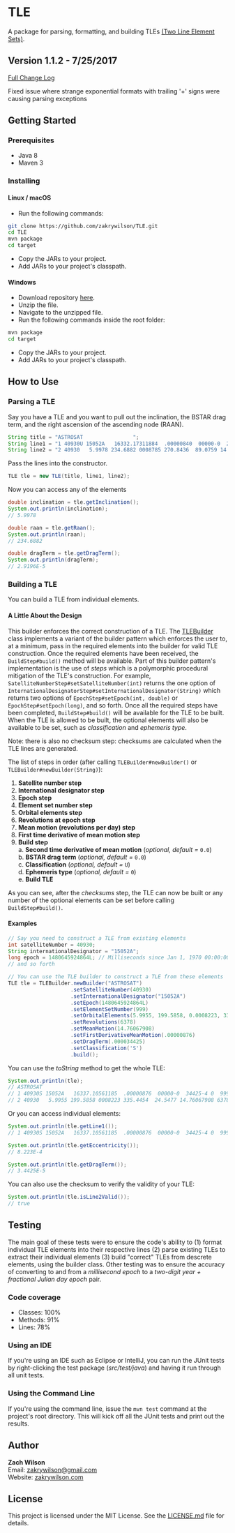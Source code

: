 # TLE

A package for parsing, formatting, and building TLEs [(Two Line Element Sets)](https://en.wikipedia.org/wiki/Two-line_element_set).

## Version 1.1.2 - 7/25/2017

[Full Change Log](https://github.com/zakrywilson/TLE/blob/master/CHANGELOG.md)

Fixed issue where strange exponential formats with trailing '+' signs were causing parsing exceptions  

## Getting Started

### Prerequisites

* Java 8  
* Maven 3 

### Installing

#### Linux / macOS

- Run the following commands:
```bash
git clone https://github.com/zakrywilson/TLE.git  
cd TLE  
mvn package  
cd target  
```
- Copy the JARs to your project.
- Add JARs to your project's classpath.

#### Windows

- Download repository [here](https://github.com/zakrywilson/TLE/archive/master.zip).  
- Unzip the file.  
- Navigate to the unzipped file.  
- Run the following commands inside the root folder:
```bash
mvn package  
cd target  
```
- Copy the JARs to your project.
- Add JARs to your project's classpath.

## How to Use

### Parsing a TLE

Say you have a TLE and you want to pull out the inclination, the BSTAR drag term, and the right ascension of the ascending node (RAAN).

```java
String title = "ASTROSAT                ";
String line1 = "1 40930U 15052A   16332.17311884  .00000840  00000-0  29196-4 0  9990";
String line2 = "2 40930   5.9978 234.6882 0008785 270.8436  89.0759 14.76065788 63051";
```

Pass the lines into the constructor.

```java
TLE tle = new TLE(title, line1, line2);
```

Now you can access any of the elements

```java
double inclination = tle.getInclination();
System.out.println(inclination);
// 5.9978

double raan = tle.getRaan();
System.out.println(raan);
// 234.6882

double dragTerm = tle.getDragTerm();
System.out.println(dragTerm);
// 2.9196E-5
```

### Building a TLE

You can build a TLE from individual elements.  

#### A Little About the Design

This builder enforces the correct construction of a TLE. The [TLEBuilder](https://github.com/zakrywilson/TLE/blob/master/src/main/java/com/zakrywilson/astro/tle/TLEBuilder.java) class implements a variant of the builder pattern which enforces the user to, at a minimum, pass in the required elements into the builder for valid TLE construction. Once the required elements have been received, the `BuildStep#build()` method will be available. Part of this builder pattern's implementation is the use of *steps* which is a polymorphic procedural mitigation of the TLE's construction. For example, `SatelliteNumberStep#setSatelliteNumber(int)` returns the one option of `InternationalDesignatorStep#setInternationalDesignator(String)` which returns two options of `EpochStep#setEpoch(int, double)` or `EpochStep#setEpoch(long)`, and so forth. Once all the required steps have been completed, `BuildStep#build()` will be available for the TLE to be built. When the TLE is allowed to be built, the optional elements will also be available to be set, such as *classification* and *ephemeris type*. 

Note: there is also no checksum step: checksums are calculated when the TLE lines are generated.

The list of steps in order (after calling `TLEBuilder#newBuilder()` or `TLEBuilder#newBuilder(String)`):

1. **Satellite number step**  
2. **International designator step**  
3. **Epoch step**  
4. **Element set number step**  
5. **Orbital elements step**  
6. **Revolutions at epoch step**  
7. **Mean motion (revolutions per day) step**  
8. **First time derivative of mean motion step**  
9. **Build step**   
    a. **Second time derivative of mean motion** (*optional, default =* `0.0`)  
    b. **BSTAR drag term** (*optional, default =* `0.0`)  
    c. **Classification** (*optional, default =* `U`)  
    d. **Ephemeris type** (*optional, default =* `0`)  
    e. **Build TLE**

As you can see, after the *checksums* step, the TLE can now be built or any number of the optional elements can be set before calling `BuildStep#build()`.

#### Examples

```java
// Say you need to construct a TLE from existing elements
int satelliteNumber = 40930;
String internationalDesignator = "15052A";
long epoch = 1480645924864L; // Milliseconds since Jan 1, 1970 00:00:00
// and so forth

// You can use the TLE builder to construct a TLE from these elements
TLE tle = TLEBuilder.newBuilder("ASTROSAT")
                    .setSatelliteNumber(40930)
                    .setInternationalDesignator("15052A")
                    .setEpoch(1480645924864L)
                    .setElementSetNumber(999)
                    .setOrbitalElements(5.9955, 199.5858, 0.0008223, 335.4454, 24.5477)
                    .setRevolutions(6378)
                    .setMeanMotion(14.76067908)
                    .setFirstDerivativeMeanMotion(.00000876)
                    .setDragTerm(.000034425)
                    .setClassification('S')
                    .build();
```

You can use the *toString* method to get the whole TLE:

```java
System.out.println(tle);
// ASTROSAT                
// 1 40930S 15052A   16337.10561185  .00000876  00000-0  34425-4 0  9999
// 2 40930   5.9955 199.5858 0008223 335.4454  24.5477 14.76067908 63780
```

Or you can access individual elements:

```java
System.out.println(tle.getLine1());
// 1 40930S 15052A   16337.10561185  .00000876  00000-0  34425-4 0  9999

System.out.println(tle.getEccentricity());
// 8.223E-4

System.out.println(tle.getDragTerm());
// 3.4425E-5
```

You can also use the checksum to verify the validity of your TLE:

```java
System.out.println(tle.isLine2Valid());
// true
```

## Testing

The main goal of these tests were to ensure the code's ability to (1) format individual TLE elements into their respective lines (2) parse existing TLEs to extract their individual elements (3) build "correct" TLEs from descrete elements, using the builder class. Other testing was to ensure the accuracy of converting to and from a *millisecond epoch* to a *two-digit year + fractional Julian day epoch* pair.

### Code coverage

- Classes: 100%
- Methods: 91%
- Lines: 78%

### Using an IDE

If you're using an IDE such as Eclipse or IntelliJ, you can run the JUnit tests by right-clicking the test package (*src/test/java*) and having it run through all unit tests.

### Using the Command Line

If you're using the command line, issue the `mvn test` command at the project's root directory. This will kick off all the JUnit tests and print out the results.

## Author

**Zach Wilson**  
Email: zakrywilson@gmail.com  
Website: [zakrywilson.com](http://zakrywilson.com/)

## License

This project is licensed under the MIT License. See the [LICENSE.md](https://github.com/zakrywilson/TLE/blob/master/LICENSE.md) file for details.
